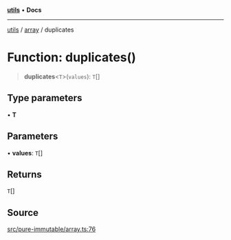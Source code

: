 [**utils**](../../../README.md) • **Docs**

***

[utils](../../../globals.md) / [array](../README.md) / duplicates

# Function: duplicates()

> **duplicates**\<`T`\>(`values`): `T`[]

## Type parameters

• **T**

## Parameters

• **values**: `T`[]

## Returns

`T`[]

## Source

[src/pure-immutable/array.ts:76](https://github.com/alpinisme/utils/blob/825f78da0ace828df12ea4d598fd95fa96ee25f5/src/pure-immutable/array.ts#L76)
